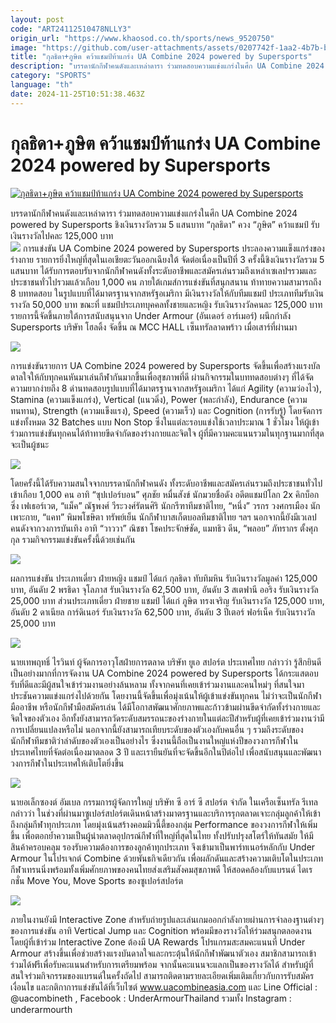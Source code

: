 ```yaml
---
layout: post
code: "ART24112510478NLLY3"
origin_url: "https://www.khaosod.co.th/sports/news_9520750"
image: "https://github.com/user-attachments/assets/0207742f-1aa2-4b7b-b505-58d42e0ffa26"
title: "กุลธิดา+ภูษิต คว้าแชมป์ท้าแกร่ง UA Combine 2024 powered by Supersports"
description: "บรรดานักกีฬาคนดังและเหล่าดารา ร่วมทดสอบความแข่งแกร่งในศึก UA Combine 2024 powered by Supersports ชิงเงินรางวัลรวม 5 แสนบาท"
category: "SPORTS"
language: "th"
date: 2024-11-25T10:51:38.463Z
---
```


# กุลธิดา+ภูษิต คว้าแชมป์ท้าแกร่ง UA Combine 2024 powered by Supersports

[![กุลธิดา+ภูษิต คว้าแชมป์ท้าแกร่ง UA Combine 2024 powered by Supersports](https://www.khaosod.co.th/wpapp/uploads/2024/11/S__12632352_0.jpg "กุลธิดา+ภูษิต คว้าแชมป์ท้าแกร่ง UA Combine 2024 powered by Supersports")](https://www.khaosod.co.th/wpapp/uploads/2024/11/S__12632352_0.jpg)

บรรดานักกีฬาคนดังและเหล่าดารา ร่วมทดสอบความแข่งแกร่งในศึก UA Combine 2024 powered by Supersports ชิงเงินรางวัลรวม 5 แสนบาท “กุลธิดา” ควง “ภูษิต” คว้าแชมป์ รับเงินรางวัลไปคละ 125,000 บาท  
[![](https://www.khaosod.co.th/wpapp/uploads/2024/11/S__12632390_0-696x464.jpg)](https://www.khaosod.co.th/wpapp/uploads/2024/11/S__12632390_0.jpg) การแข่งขัน UA Combine 2024 powered by Supersports ประลองความแข็งแกร่งของร่างกาย รายการยิ่งใหญ่ที่สุดในเอเชียตะวันออกเฉียงใต้ จัดต่อเนื่องเป็นปีที่ 3 ครั้งนี้ชิงเงินรางวัลรวม 5 แสนบาท ได้รับการตอบรับจากนักกีฬาคนดังทั้งระดับอาชีพและสมัครเล่นรวมถึงเหล่าเซเลปฯรวมและประชาชนทั่วไปรวมแล้วเกือบ 1,000 คน ภายใต้เกมส์การแข่งขันที่สนุกสนาน ท้าทายความสามารถถึง 8 บททดสอบ ในรูปแบบที่ได้มาตรฐานจากสหรัฐอเมริกา มีเงินรางวัลให้กับทีมแชมป์ ประเภททีมรับเงินรางวัล 50,000 บาท ขณะที่ แชมป์ประเภทบุคคลทั้งชายและหญิง รับเงินรางวัลคนละ 125,000 บาท รายการนี้จัดขึ้นภายใต้การสนับสนุนจาก Under Armour (อันเดอร์ อาร์เมอร์) ผนึกกำลัง Supersports บริษัท โฮลดิ้ง จัดขึ้น ณ MCC HALL เซ็นทรัลลาดพร้าว เมื่อเสาร์ที่ผ่านมา

[![](https://www.khaosod.co.th/wpapp/uploads/2024/11/S__12632330_0-696x464.jpg)](https://www.khaosod.co.th/wpapp/uploads/2024/11/S__12632330_0.jpg)

การแข่งขันรายการ UA Combine 2024 powered by Supersports จัดขึ้นเพื่อสร้างแรงบัลดาลใจให้กับทุกคนหันมาเล่นกีฬากันมากขึ้นเพื่อสุขภาพที่ดี ผ่านกิจกรรมในบททดสอบต่างๆ ที่ได้จัดความยากง่ายถึง 8 ด่านทดสอบรูปแบบที่ได้มาตรฐานจากสหรัฐอเมริกา ได้แก่ Agility (ความว่องไว), Stamina (ความแข็งแกร่ง), Vertical (แนวดิ่ง), Power (พละกำลัง), Endurance (ความทนทาน), Strength (ความแข็งแรง), Speed (ความเร็ว) และ Cognition (การรับรู้) โดยจัดการแข่งทั้งหมด 32 Batches แบบ Non Stop ซึ่งในแต่ละรอบแข่งใช้เวลาประมาณ 1 ชั่วโมง ให้ผู้เข้าร่วมการแข่งขันทุกคนได้ท้าทายขีดจำกัดของร่างกายและจิตใจ ผู้ที่มีความคะแนนรวมในทุกฐานมากที่สุด จะเป็นผู้ชนะ

[![](https://www.khaosod.co.th/wpapp/uploads/2024/11/S__12632449_0-696x464.jpg)](https://www.khaosod.co.th/wpapp/uploads/2024/11/S__12632449_0.jpg)

โดยครั้งนี้ได้รับความสนใจจากบรรดานักกีฬาคนดัง ทั้งระดับอาชีพและสมัครเล่นรวมถึงประชาชนทั่วไปเข้าเกือบ 1,000 คน อาทิ “ซุปเปอร์บอน” ศุภชัย หมื่นสังข์ นักมวยชื่อดัง อดีตแชมป์โลก 2x คิกบ็อกซิ่ง เฟเธอร์เวต, “แม็ค” ณัฐพงศ์ วีระวงศ์รัตนศิริ นักกรีฑาทีมชาติไทย, “หนึ่ง” วรกร วงศกรเมือง นักเพาะกาย, “แคท” พิมพโชษิตา ทรัพย์เย็น นักกีฬาบาสเก็ตบอลทีมชาติไทย ฯลฯ นอกจากนี้ยังมีเวเลปคนดังจากวงการบันเทิง อาทิ “วาววา” ณิชชา โชคประจักษ์ชัด, แมทธิว ดีน, “พลอย” ภัทรากร ตั้งศุภกุล รวมกิจกรรมแข่งขันครั้งนี้ด้วยเช่นกัน

[![](https://www.khaosod.co.th/wpapp/uploads/2024/11/S__12632352_0-696x464.jpg)](https://www.khaosod.co.th/wpapp/uploads/2024/11/S__12632352_0.jpg)

ผลการแข่งขัน ประเภทเดี่ยว ฝ่ายหญิง แชมป์ ได้แก่ กุลธิดา ทับทิมหิน รับเงินรางวัลมูลค่า 125,000 บาท, อันดับ 2 พรธิดา จุโลภาส รับเงินรางวัล 62,500 บาท, อันดับ 3 สเตฟานี ออริง รับเงินรางวัล 25,000 บาท ส่วนประเภทเดี่ยว ฝ่ายชาย แชมป์ ได้แก่ ภูษิต ทรงเจริญ รับเงินรางวัล 125,000 บาท, อันดับ 2 ดาเนียล การ์ดิเนอร์ รับเงินรางวัล 62,500 บาท, อันดับ 3 ปีเตอร์ ฟอร์เน็ค รับเงินรางวัล 25,000 บาท

[![](https://www.khaosod.co.th/wpapp/uploads/2024/11/S__12632313_0-696x464.jpg)](https://www.khaosod.co.th/wpapp/uploads/2024/11/S__12632313_0.jpg)

นายเทพฤทธิ์ ไรวินท์ ผู้จัดการอาวุโสฝ่ายการตลาด บริษัท ยูเอ สปอร์ต ประเทศไทย กล่าวว่า รู้สึกยินดีเป็นอย่างมากที่การจัดงาน UA Combine 2024 powered by Supersports ได้กระแสตอบรับที่ดีและมีผู้สนใจเข้าร่วมงานอย่างล้นหลาม ทั้งจากคนที่เคยเข้าร่วมงานและคนใหม่ๆ ที่สนใจมาประชันความแข่งแกร่งไปด้วยกัน โดยงานนี้จัดขึ้นเพื่อมุ่งเน้นให้ผู้เข้าแข่งขันทุกคน ไม่ว่าจะเป็นนักกีฬามืออาชีพ หรือนักกีฬามือสมัครเล่น ได้มีโอกาสพัฒนาศักยภาพและก้าวข้ามผ่านขีดจำกัดทั้งร่างกายและจิตใจของตัวเอง อีกทั้งยังสามารถวัดระดับสมรรถนะของร่างกายในแต่ละปีสำหรับผู้ที่เคยเข้าร่วมงานว่ามีการเปลี่ยนแปลงหรือไม่ นอกจากนี้ยังสามารถเทียบระดับของตัวเองกับคนอื่น ๆ รวมถึงระดับของนักกีฬาทีมชาติว่าลำดับของตัวเองเป็นอย่างไร ซึ่งงานนี้ถือเป็นงานใหญ่แห่งปีของวงการกีฬาในประเทศไทยที่จัดต่อเนื่องมาตลอด 3 ปี และเรายืนยันที่จะจัดขึ้นอีกในปีต่อไป เพื่อสนับสนุนและพัฒนาวงการกีฬาในประเทศให้เติบโตยิ่งขึ้น

[![](https://www.khaosod.co.th/wpapp/uploads/2024/11/S__12632338_0-696x464.jpg)](https://www.khaosod.co.th/wpapp/uploads/2024/11/S__12632338_0.jpg)

นายอเล็กซองต์ อัมเบล กรรมการผู้จัดการใหญ่ บริษัท ซี อาร์ ซี สปอร์ต จำกัด ในเครือเซ็นทรัล รีเทล กล่าวว่า ในช่วงที่ผ่านมาซูเปอร์สปอร์ตเดินหน้าสร้างมาตรฐานและบริการรุกตลาดเจาะกลุ่มลูกค้าให้เข้าถึงกลุ่มกีฬาทุกประเภท โดยมุ่งเน้นสร้างคอมมิวนี้ตี้ของกลุ่ม Performance ของวงการกีฬาให้เพิ่มขึ้น เพื่อตอกย้ำความเป็นผู้นำตลาดอุปกรณ์กีฬาที่ใหญ่ที่สุดในไทย ทั้งปรับปรุงสโตร์ให้ทันสมัย ให้มีสินค้าครอบคลุม รองรับความต้องการของลูกค้าทุกประเภท จึงเข้ามาเป็นพาร์ทเนอร์หลักกับ Under Armour ในโปรเจกต์ Combine ด้วยพันธกิจเดียวกัน เพื่อผลักดันและสร้างความเติบโตในประเภทกีฬาเทรนนิ่งพร้อมทั้งเพิ่มศักยภาพของคนไทยส่งเสริมสังคมสุขภาพดี ให้สอดคล้องกับแบรนด์ ไดเรกชั่น Move You, Move Sports ของซูเปอร์สปอร์ต

[![](https://www.khaosod.co.th/wpapp/uploads/2024/11/S__12632287_0-696x464.jpg)](https://www.khaosod.co.th/wpapp/uploads/2024/11/S__12632287_0.jpg)

ภายในงานยังมี Interactive Zone สำหรับถ่ายรูปและเล่นเกมออกกำลังกายผ่านการจำลองฐานต่างๆ ของการแข่งขัน อาทิ Vertical Jump และ Cognition พร้อมมีของรางวัลให้ร่วมสนุกตลอดงาน โดยผู้ที่เข้าร่วม Interactive Zone ต้องมี UA Rewards โปรแกรมสะสมคะแนนที่ Under Armour สร้างขึ้นเพื่อช่วยสร้างแรงบันดาลใจและกระตุ้นให้นักกีฬาพัฒนาตัวเอง สมาชิกสามารถเข้าร่วมได้ฟรีเพื่อรับคะแนนสำหรับการเตรียมพร้อม จากนั้นคะแนนจะแลกเป็นของรางวัลได้ สำหรับผู้ที่สนใจร่วมกิจกรรมของแบรนด์ในครั้งถัดไป สามารถติดตามรายละเอียดเพิ่มเติมเกี่ยวกับการรับสมัคร เงื่อนไข และกติกาการแข่งขันได้ที่เว็บไซต์ www.uacombineasia.com และ Line Official : @uacombineth , Facebook : UnderArmourThailand รวมทั้ง Instagram : underarmourth